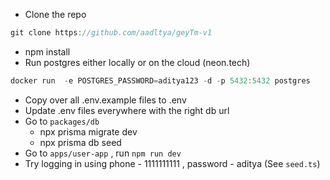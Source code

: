 - Clone the repo

```jsx
git clone https://github.com/aadltya/geyTm-v1
```

- npm install
- Run postgres either locally or on the cloud (neon.tech)

```jsx
docker run  -e POSTGRES_PASSWORD=aditya123 -d -p 5432:5432 postgres
```

- Copy over all .env.example files to .env
- Update .env files everywhere with the right db url
- Go to `packages/db`
    - npx prisma migrate dev
    - npx prisma db seed
- Go to `apps/user-app` , run `npm run dev`
- Try logging in using phone - 1111111111 , password - aditya (See `seed.ts`)
